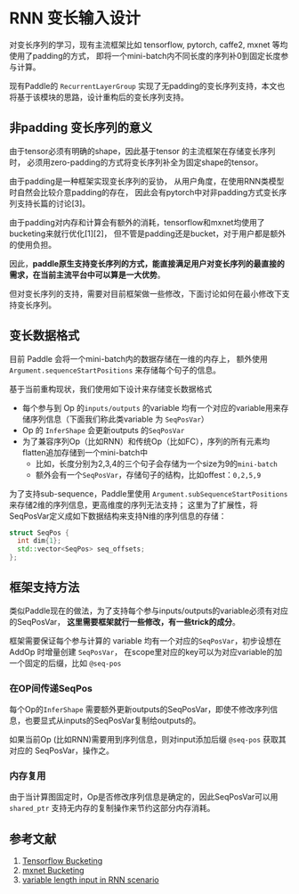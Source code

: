 # RNN 变长输入设计
对变长序列的学习，现有主流框架比如 tensorflow, pytorch, caffe2, mxnet 等均使用了padding的方式，
即将一个mini-batch内不同长度的序列补0到固定长度参与计算。

现有Paddle的 `RecurrentLayerGroup` 实现了无padding的变长序列支持，本文也将基于该模块的思路，设计重构后的变长序列支持。

## 非padding 变长序列的意义
由于tensor必须有明确的shape，因此基于tensor 的主流框架在存储变长序列时，
必须用zero-padding的方式将变长序列补全为固定shape的tensor。

由于padding是一种框架实现变长序列的妥协， 从用户角度，在使用RNN类模型时自然会比较介意padding的存在，
因此会有pytorch中对非padding方式变长序列支持长篇的讨论[3]。

由于padding对内存和计算会有额外的消耗，tensorflow和mxnet均使用了bucketing来就行优化[1][2]，
但不管是padding还是bucket，对于用户都是额外的使用负担。

因此，**paddle原生支持变长序列的方式，能直接满足用户对变长序列的最直接的需求，在当前主流平台中可以算是一大优势**。

但对变长序列的支持，需要对目前框架做一些修改，下面讨论如何在最小修改下支持变长序列。

## 变长数据格式
目前 Paddle 会将一个mini-batch内的数据存储在一维的内存上，
额外使用 `Argument.sequenceStartPositions` 来存储每个句子的信息。

基于当前重构现状，我们使用如下设计来存储变长数据格式

- 每个参与到 Op 的`inputs/outputs` 的variable 均有一个对应的variable用来存储序列信息（下面我们称此类variable 为 `SeqPosVar`）
- Op 的 `InferShape` 会更新outputs 的`SeqPosVar`
- 为了兼容序列Op（比如RNN）和传统Op（比如FC），序列的所有元素均flatten追加存储到一个mini-batch中
  - 比如，长度分别为2,3,4的三个句子会存储为一个size为9的`mini-batch`
  - 额外会有一个`SeqPosVar`，存储句子的结构，比如offest：`0,2,5,9`
  
为了支持sub-sequence，Paddle里使用 `Argument.subSequenceStartPositions` 来存储2维的序列信息，更高维度的序列无法支持；
这里为了扩展性，将SeqPosVar定义成如下数据结构来支持N维的序列信息的存储：

```c++
struct SeqPos {
  int dim{1};
  std::vector<SeqPos> seq_offsets;
};
```

## 框架支持方法
类似Paddle现在的做法，为了支持每个参与inputs/outputs的variable必须有对应的SeqPosVar，
**这里需要框架就行一些修改，有一些trick的成分**。

框架需要保证每个参与计算的 variable 均有一个对应的`SeqPosVar`，初步设想在 AddOp 时增量创建 `SeqPosVar`，
在scope里对应的key可以为对应variable的加一个固定的后缀，比如 `@seq-pos`


### 在OP间传递SeqPos
每个Op的`InferShape` 需要额外更新outputs的SeqPosVar，即使不修改序列信息，也要显式从inputs的SeqPosVar复制给outputs的。

如果当前Op (比如RNN)需要用到序列信息，则对input添加后缀 `@seq-pos` 获取其对应的 SeqPosVar，操作之。

### 内存复用
由于当计算图固定时，Op是否修改序列信息是确定的，因此SeqPosVar可以用 `shared_ptr` 支持无内存的复制操作来节约这部分内存消耗。

## 参考文献
1. [Tensorflow Bucketing](https://www.tensorflow.org/versions/r0.12/api_docs/python/contrib.training/bucketing)
2. [mxnet Bucketing](http://mxnet.io/how_to/bucketing.html)
3. [variable length input in RNN scenario](https://discuss.pytorch.org/t/about-the-variable-length-input-in-rnn-scenario/345/5)
